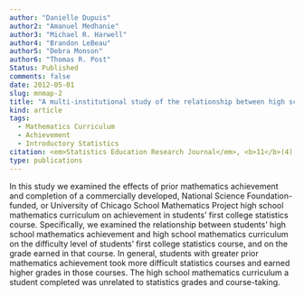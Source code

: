```yaml
---
author: "Danielle Dupuis" 
author2: "Amanuel Medhanie" 
author3: "Michael R. Harwell" 
author4: "Brandon LeBeau" 
author5: "Debra Monson"
author6: "Thomas R. Post"
Status: Published
comments: false
date: 2012-05-01
slug: mnmap-2
title: "A multi-institutional study of the relationship between high school mathematics achievement and performance in introductory college statistics"
kind: article
tags:
  - Mathematics Curriculum
  - Achievement
  - Introductory Statistics
citation: <em>Statistics Education Research Journal</em>, <b>11</b>(4), 4 - 20
type: publications
---
```


In this study we examined the effects of prior mathematics achievement and
completion of a commercially developed, National Science Foundation-funded, or
University of Chicago School Mathematics Project high school mathematics
curriculum on achievement in students’ first college statistics course. Specifically, we
examined the relationship between students’ high school mathematics achievement
and high school mathematics curriculum on the difficulty level of students’ first
college statistics course, and on the grade earned in that course. In general, students
with greater prior mathematics achievement took more difficult statistics courses and
earned higher grades in those courses. The high school mathematics curriculum a
student completed was unrelated to statistics grades and course-taking.
